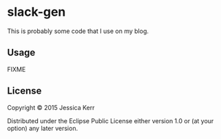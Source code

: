 # slack-gen

This is probably some code that I use on my blog.

## Usage

FIXME

## License

Copyright © 2015 Jessica Kerr

Distributed under the Eclipse Public License either version 1.0 or (at
your option) any later version.
